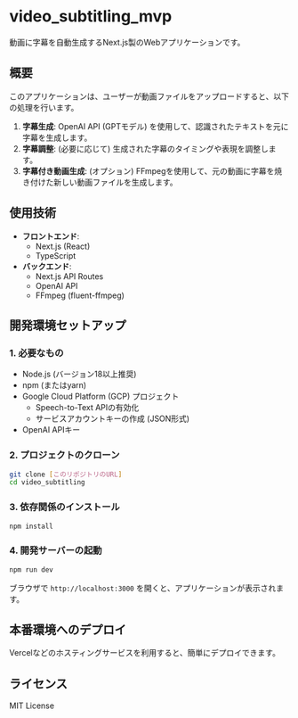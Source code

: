 # video\_subtitling\_mvp

動画に字幕を自動生成するNext.js製のWebアプリケーションです。

## 概要

このアプリケーションは、ユーザーが動画ファイルをアップロードすると、以下の処理を行います。


1.  **字幕生成**: OpenAI API (GPTモデル) を使用して、認識されたテキストを元に字幕を生成します。
2.  **字幕調整**: (必要に応じて) 生成された字幕のタイミングや表現を調整します。
3.  **字幕付き動画生成**: (オプション) FFmpegを使用して、元の動画に字幕を焼き付けた新しい動画ファイルを生成します。

## 使用技術

*   **フロントエンド**:
    *   Next.js (React)
    *   TypeScript
*   **バックエンド**:
    *   Next.js API Routes
    *   OpenAI API
    *   FFmpeg (fluent-ffmpeg)

## 開発環境セットアップ

### 1. 必要なもの

*   Node.js (バージョン18以上推奨)
*   npm (またはyarn)
*   Google Cloud Platform (GCP) プロジェクト
    *   Speech-to-Text APIの有効化
    *   サービスアカウントキーの作成 (JSON形式)
*   OpenAI APIキー

### 2. プロジェクトのクローン

```bash
git clone [このリポジトリのURL]
cd video_subtitling
```

### 3. 依存関係のインストール

```bash
npm install
```

### 4. 開発サーバーの起動

```bash
npm run dev
```

ブラウザで `http://localhost:3000` を開くと、アプリケーションが表示されます。

## 本番環境へのデプロイ

Vercelなどのホスティングサービスを利用すると、簡単にデプロイできます。

## ライセンス

MIT License

